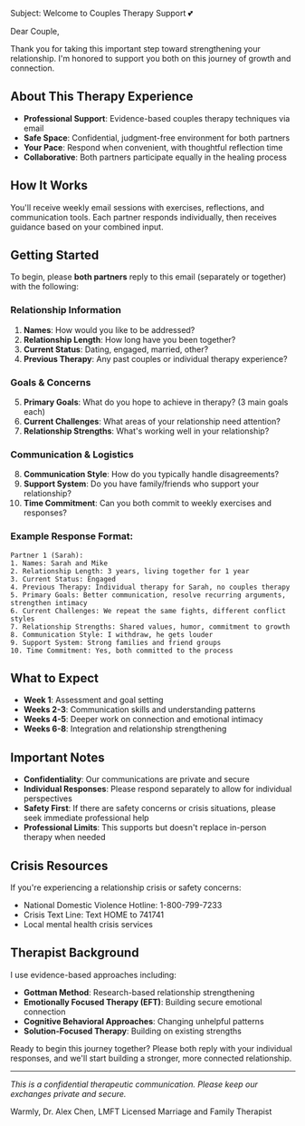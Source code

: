 Subject: Welcome to Couples Therapy Support 💕

Dear Couple,

Thank you for taking this important step toward strengthening your relationship. I'm honored to support you both on this journey of growth and connection.

## About This Therapy Experience
- **Professional Support**: Evidence-based couples therapy techniques via email
- **Safe Space**: Confidential, judgment-free environment for both partners
- **Your Pace**: Respond when convenient, with thoughtful reflection time
- **Collaborative**: Both partners participate equally in the healing process

## How It Works
You'll receive weekly email sessions with exercises, reflections, and communication tools. Each partner responds individually, then receives guidance based on your combined input.

## Getting Started
To begin, please **both partners** reply to this email (separately or together) with the following:

### Relationship Information
1. **Names**: How would you like to be addressed?
2. **Relationship Length**: How long have you been together?
3. **Current Status**: Dating, engaged, married, other?
4. **Previous Therapy**: Any past couples or individual therapy experience?

### Goals & Concerns
5. **Primary Goals**: What do you hope to achieve in therapy? (3 main goals each)
6. **Current Challenges**: What areas of your relationship need attention?
7. **Relationship Strengths**: What's working well in your relationship?

### Communication & Logistics
8. **Communication Style**: How do you typically handle disagreements?
9. **Support System**: Do you have family/friends who support your relationship?
10. **Time Commitment**: Can you both commit to weekly exercises and responses?

### Example Response Format:
```
Partner 1 (Sarah):
1. Names: Sarah and Mike
2. Relationship Length: 3 years, living together for 1 year
3. Current Status: Engaged
4. Previous Therapy: Individual therapy for Sarah, no couples therapy
5. Primary Goals: Better communication, resolve recurring arguments, strengthen intimacy
6. Current Challenges: We repeat the same fights, different conflict styles
7. Relationship Strengths: Shared values, humor, commitment to growth
8. Communication Style: I withdraw, he gets louder
9. Support System: Strong families and friend groups
10. Time Commitment: Yes, both committed to the process
```

## What to Expect
- **Week 1**: Assessment and goal setting
- **Weeks 2-3**: Communication skills and understanding patterns
- **Weeks 4-5**: Deeper work on connection and emotional intimacy
- **Weeks 6-8**: Integration and relationship strengthening

## Important Notes
- **Confidentiality**: Our communications are private and secure
- **Individual Responses**: Please respond separately to allow for individual perspectives
- **Safety First**: If there are safety concerns or crisis situations, please seek immediate professional help
- **Professional Limits**: This supports but doesn't replace in-person therapy when needed

## Crisis Resources
If you're experiencing a relationship crisis or safety concerns:
- National Domestic Violence Hotline: 1-800-799-7233
- Crisis Text Line: Text HOME to 741741
- Local mental health crisis services

## Therapist Background
I use evidence-based approaches including:
- **Gottman Method**: Research-based relationship strengthening
- **Emotionally Focused Therapy (EFT)**: Building secure emotional connection
- **Cognitive Behavioral Approaches**: Changing unhelpful patterns
- **Solution-Focused Therapy**: Building on existing strengths

Ready to begin this journey together? Please both reply with your individual responses, and we'll start building a stronger, more connected relationship.

---
*This is a confidential therapeutic communication. Please keep our exchanges private and secure.*

Warmly,
Dr. Alex Chen, LMFT
Licensed Marriage and Family Therapist
